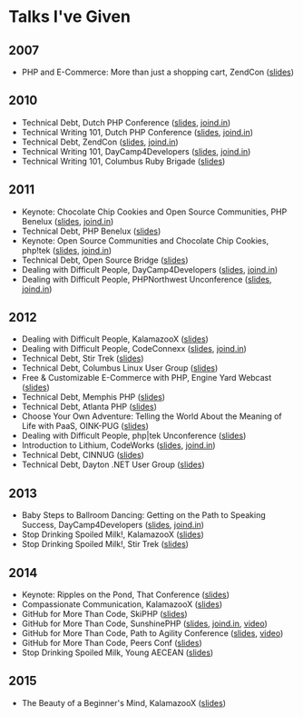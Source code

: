 # Talks I've Given

## 2007
- PHP and E-Commerce: More than just a shopping cart, ZendCon ([slides](http://naramore.net/slides/ZendCon_07.odp))

## 2010
- Technical Debt, Dutch PHP Conference ([slides](http://naramore.net/slides/DPC10-techdebt.pdf), [joind.in](https://joind.in/talk/view/1536))
- Technical Writing 101, Dutch PHP Conference ([slides](http://naramore.net/slides/DPC10-tech-writing.pdf), [joind.in](https://joind.in/talk/view/1558))
- Technical Debt, ZendCon ([slides](http://www.slideshare.net/enaramore/zend-con-presentation-techdebt), [joind.in](https://joind.in/talk/view/2246))
- Technical Writing 101, DayCamp4Developers ([slides](http://naramore.net/slides/DPC10-tech-writing.pdf), [joind.in](https://joind.in/talk/view/2343))
- Technical Writing 101, Columbus Ruby Brigade ([slides](https://www.dropbox.com/s/coq1ao5bkumqk3n/CRB10-tech-writing-101.odp?dl=0))

## 2011
- Keynote: Chocolate Chip Cookies and Open Source Communities, PHP Benelux ([slides](http://www.slideshare.net/enaramore/open-source-communities-php-benelux-keynote), [joind.in](https://joind.in/talk/view/2499))
- Technical Debt, PHP Benelux ([slides](http://www.slideshare.net/enaramore/technical-debt-phpbenelux))
- Keynote: Open Source Communities and Chocolate Chip Cookies, php!tek ([slides](http://www.slideshare.net/enaramore/open-source-communities-php-benelux-keynote), [joind.in](https://joind.in/talk/view/3418))
- Technical Debt, Open Source Bridge ([slides](http://www.slideshare.net/enaramore/technical-debt-osbridge))
- Dealing with Difficult People, DayCamp4Developers ([slides](https://www.dropbox.com/s/6z2clkfqf5r39ul/daycamp4devs_difficultpeople.key?dl=0), [joind.in](https://joind.in/talk/view/3800))
- Dealing with Difficult People, PHPNorthwest Unconference ([slides](https://www.dropbox.com/s/6z2clkfqf5r39ul/daycamp4devs_difficultpeople.key?dl=0), [joind.in](https://joind.in/talk/view/3818))


## 2012

- Dealing with Difficult People, KalamazooX ([slides](https://www.dropbox.com/s/3wzsqvtxgjlkvlt/kalamazoox_difficultpeople.key?dl=0))
- Dealing with Difficult People, CodeConnexx ([slides](), [joind.in](https://joind.in/talk/view/7667))
- Technical Debt, Stir Trek ([slides](https://www.dropbox.com/s/9gx4dii6kihj2ri/stirtrek_techdebt.pdf?dl=0))
- Technical Debt, Columbus Linux User Group ([slides](https://www.dropbox.com/s/26o618ocs2l4ibg/COLUG_tech_debt_2012.pdf?dl=0))
- Free & Customizable E-Commerce with PHP, Engine Yard Webcast ([slides](https://www.dropbox.com/s/o0gyigx4qz5xm2q/e-commerce%20webcast.pdf?dl=0))
- Technical Debt, Memphis PHP ([slides](https://www.dropbox.com/s/hkyxqkukkm9pmdu/MemphisPHP_techdebt.key?dl=0))
- Technical Debt, Atlanta PHP ([slides](https://www.dropbox.com/s/hkyxqkukkm9pmdu/MemphisPHP_techdebt.key?dl=0))
- Choose Your Own Adventure: Telling the World About the Meaning of Life with PaaS, OINK-PUG ([slides](https://www.dropbox.com/s/cdbdrteozvi8jbx/oink-pug-engineyardphpcloud.pdf?dl=0))
- Dealing with Difficult People, php|tek Unconference ([slides](https://www.dropbox.com/s/bxioxukvauz7obn/difficultpeople.pdf?dl=0))
- Introduction to Lithium, CodeWorks ([slides](http://www.slideshare.net/enaramore/lithium-14525442), [joind.in](https://joind.in/talk/view/7097))
- Technical Debt, CINNUG ([slides](https://www.dropbox.com/s/nrgy2ieke3fhp33/newtechdebtcinnug.key?dl=0))
- Technical Debt, Dayton .NET User Group ([slides](https://www.dropbox.com/s/nrgy2ieke3fhp33/newtechdebtcinnug.key?dl=0))

## 2013

- Baby Steps to Ballroom Dancing: Getting on the Path to Speaking Success, DayCamp4Developers ([slides](https://speakerdeck.com/elizabethn/baby-steps-to-ballroom-dancing-getting-on-the-path-to-speaking-success), [joind.in](https://joind.in/talk/view/8407))
- Stop Drinking Spoiled Milk!, KalamazooX ([slides](https://speakerdeck.com/elizabethn/stop-drinking-spoiled-milk))
- Stop Drinking Spoiled Milk!, Stir Trek ([slides](https://speakerdeck.com/elizabethn/stop-drinking-spoiled-milk))

## 2014

- Keynote: Ripples on the Pond, That Conference ([slides](https://speakerdeck.com/elizabethn/ripples-on-the-pond))
- Compassionate Communication, KalamazooX ([slides](https://www.dropbox.com/s/k907htjkfv5jkyo/Compassionate%20Communication.pdf?dl=0))
- GitHub for More Than Code, SkiPHP ([slides](https://speakerdeck.com/elizabethn/github-for-more-than-code))
- GitHub for More Than Code, SunshinePHP ([slides](https://speakerdeck.com/elizabethn/github-for-more-than-code-1), [joind.in](https://joind.in/talk/view/10522), [video](https://www.google.com/url?sa=t&rct=j&q=&esrc=s&source=web&cd=2&cad=rja&uact=8&ved=0CCQQtwIwAWoVChMIu--spPz2xwIVgQg-Ch3ZIABe&url=http%3A%2F%2Fwww.youtube.com%2Fwatch%3Fv%3D2RgF73JPcYk&usg=AFQjCNFx-tWlHKXeukuZWObg1p7ViNIexA&sig2=cu4MUzeFnAkGslpJspGhZg&bvm=bv.102537793,d.cWw))
- GitHub for More Than Code, Path to Agility Conference ([slides](https://speakerdeck.com/elizabethn/github-for-more-than-code-2), [video](https://www.google.com/url?sa=t&rct=j&q=&esrc=s&source=web&cd=6&cad=rja&uact=8&ved=0CDoQFjAFahUKEwi776yk_PbHAhWBCD4KHdkgAF4&url=http%3A%2F%2Fwww.thepathtoagility.com%2Fvideo-elizabeth-naramore-github-for-more-than-just-code%2F&usg=AFQjCNE1Z8S21RslN_v54C3HTifxt2Iepw&sig2=8OO9LR2pFFi_zI9oQlt5zw&bvm=bv.102537793,d.cWw))
- GitHub for More Than Code, Peers Conf ([slides](https://speakerdeck.com/elizabethn/github-for-more-than-code-2))
- Stop Drinking Spoiled Milk, Young AECEAN ([slides](https://speakerdeck.com/elizabethn/stop-drinking-spoiled-milk))


## 2015

- The Beauty of a Beginner's Mind, KalamazooX ([slides](https://www.dropbox.com/home/slides/kalamazoox-animated.m4v))
